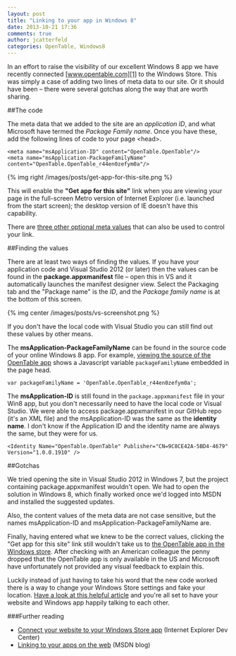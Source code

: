 ```yaml
---
layout: post
title: "Linking to your app in Windows 8"
date: 2013-10-21 17:36
comments: true
author: jcatterfeld
categories: OpenTable, Windows8
---
```


In an effort to raise the visibility of our excellent Windows 8 app we have recently connected [www.opentable.com][1] to the Windows Store.  This was simply a case of adding two lines of meta data to our site. Or it should have been &ndash; there were several gotchas along the way that are worth sharing.

##The code

The meta data that we added to the site are an _application ID_, and what Microsoft have termed the _Package Family name_.  Once you have these, add the following lines of code to your page &lt;head&gt;.


	<meta name="msApplication-ID" content="OpenTable.OpenTable"/> 
	<meta name="msApplication-PackageFamilyName" content="OpenTable.OpenTable_r44en0zefym0a"/>



{% img right /images/posts/get-app-for-this-site.png %}

This will enable the **"Get app for this site"** link when you are viewing your page in the full-screen Metro version of Internet Explorer (i.e. launched from the start screen); the desktop version of IE doesn't have this capability.

There are [three other optional meta values][2] that can also be used to control your link.


##Finding the values

There are at least two ways of finding the values. If you have your application code and Visual Studio 2012 (or later) then the values can be found in the **package.appxmanifest** file &ndash; open this in VS and it automatically launches the manifest designer view.  Select the Packaging tab and the "Package name" is the _ID_, and the _Package family name_ is at the bottom of this screen.

{% img center /images/posts/vs-screenshot.png %}

If you don't have the local code with Visual Studio you can still find out these values by other means.

The **msApplication-PackageFamilyName** can be found in the source code of your online Windows 8 app.  For example, [viewing the source of the OpenTable app][3] shows a Javascript variable `packageFamilyName` embedded in the page head.

	var packageFamilyName = 'OpenTable.OpenTable_r44en0zefym0a';

The **msApplication-ID** is still found in the `package.appxmanifest` file in your Win8 app, but you don't necessarily need to have the local code or Visual Studio.  We were able to access package.appxmanifest in our GitHub repo (it's an XML file) and the msApplication-ID was the same as the **identity name**.  I don't know if the Application ID and the identity name are always the same, but they were for us.

	<Identity Name="OpenTable.OpenTable" Publisher="CN=9C8CE42A-5BD4-4679" Version="1.0.0.1910" /> 


##Gotchas

We tried opening the site in Visual Studio 2012 in Windows 7, but the project containing package.appxmanifest wouldn't open.  We had to open the solution in Windows 8, which finally worked once we'd logged into MSDN and installed the suggested updates.

Also, the content values of the meta data are not case sensitive, but the names msApplication-ID and msApplication-PackageFamilyName are.

Finally, having entered what we knew to be the correct values, clicking the "Get app for this site" link still wouldn't take us to [the OpenTable app in the Windows store][4].  After checking with an American colleague the penny dropped that the OpenTable app is only available in the US and Microsoft have unfortunately not provided any visual feedback to explain this.

Luckily instead of just having to take his word that the new code worked there is a way to change your Windows Store settings and fake your location.  [Have a look at this helpful article][5] and you're all set to have your website and Windows app happily talking to each other.

###Further reading

- [Connect your website to your Windows Store app][6] (Internet Explorer Dev Center)
- [Linking to your apps on the web][7] (MSDN blog)

[1]: http://www.opentable.com
[2]: http://msdn.microsoft.com/en-us/library/ie/hh781489%28v=vs.85%29.aspx#code-snippet-1
[3]: view-source:http://apps.microsoft.com/windows/en-us/app/d7c37fb3-d594-4366-8003-e49c8e953095
[4]: http://apps.microsoft.com/windows/en-us/app/d7c37fb3-d594-4366-8003-e49c8e953095
[5]: http://www.guidingtech.com/20936/change-windows-8-store-region/
[6]: http://msdn.microsoft.com/en-us/library/ie/hh781489%28v=vs.85%29.aspx
[7]: http://blogs.msdn.com/b/windowsstore/archive/2012/02/22/linking-to-your-apps-on-the-web.aspx